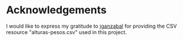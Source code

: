 # Acknowledgements

I would like to express my gratitude to [
jganzabal](https://github.com/lab-ml-itba/Regresion-Lineal/blob/master/alturas-pesos.csv) for providing the CSV resource "alturas-pesos.csv" used in this project.

